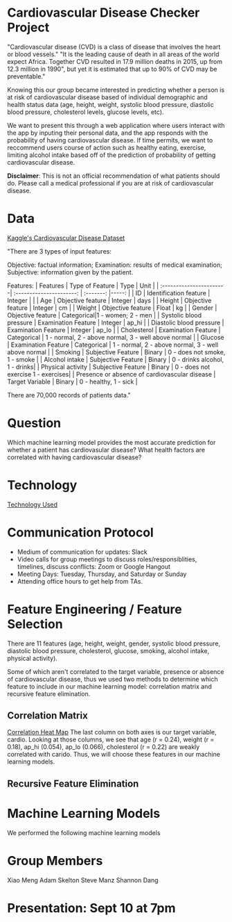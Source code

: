 # Cardiovascular Disease Checker Project
"Cardiovascular disease (CVD) is a class of disease that involves the heart or blood vessels." "It is the leading cause of death in all areas of the world expect Africa. Together CVD resulted in 17.9 million deaths in 2015, up from 12.3 million in 1990", but yet it is estimated that up to 90% of CVD may be preventable."

Knowing this our group became interested in predicting whether a person is at risk of cardiovascular disease based of individual demographic and health status data (age, height, weight, systolic blood pressure, diastolic blood pressure, cholesterol levels, glucose levels, etc). 

We want to present this through a web application where users interact with the app by inputing their personal data, and the app responds with the probability of having cardiovascular disease. If time permits, we want to reccommend users course of action such as healthy eating, exercise, limiting alcohol intake based off of the prediction of probability of getting cardiovascular disease.

**Disclaimer**: This is not an official recommendation of what patients should do. Please call a medical professional if you are at risk of cardiovascular disease.

# Data
[Kaggle's Cardiovascular Disease Dataset](https://www.kaggle.com/sulianova/cardiovascular-disease-dataset/notebooks)

"There are 3 types of input features:

Objective: factual information;
Examination: results of medical examination;
Subjective: information given by the patient.

Features:
| Features                |   Type of Feature        |   Type    | Unit  |
| :-----------------------| :----------------------: | :-------: |-----: |
| ID                        | Identification feature | Integer   |       |
| Age                       | Objective feature      | Integer   |  days |
| Height                    | Objective feature      | Integer   |  cm   |
| Weight                    | Objective feature      | Float     |  kg   |
| Gender                    | Objective feature      | Categorical|1 - women; 2 - men |
| Systolic blood pressure   | Examination Feature    | Integer   | ap_hi |
| Diastolic blood pressure  | Examination Feature    | Integer   | ap_lo |
| Cholesterol               | Examination Feature    | Categorical | 1 - normal, 2 - above normal, 3 - well above normal |
| Glucose                   | Examination Feature     | Categorical | 1 - normal, 2 - above normal, 3 - well above normal |
| Smoking                   | Subjective Feature     | Binary | 0 - does not smoke, 1 - smoke |
| Alcohol intake            | Subjective Feature     | Binary | 0 - drinks alcohol, 1 - drinks| 
| Physical activity         | Subjective Feature     | Binary | 0 - does not exercise 1 - exercises|
| Presence or absence of cardiovascular disease | Target Variable | Binary | 0 - healthy, 1 - sick \|

There are 70,000 records of patients data."

# Question 
Which machine learning model provides the most accurate prediction for whether a patient has cardiovasular disease?
What health factors are correlated with having cardiovascular disease?

# Technology
[Technology Used](https://github.com/adamskel78/SHAX_group_project/blob/shannon/technology.md)

# Communication Protocol
- Medium of communication for updates: Slack
- Video calls for group meetings to discuss roles/responsiblities, timelines, discuss conflicts: Zoom or Google Hangout
- Meeting Days: Tuesday, Thursday, and Saturday or Sunday
- Attending office hours to get help from TAs.

# Feature Engineering / Feature Selection
There are 11 features (age, height, weight, gender, systolic blood pressure, diastolic blood pressure, cholesterol, glucose, smoking, alcohol intake, physical activity). 

Some of which aren't correlated to the target variable, presence or absence of cardiovascular disease, thus we used two methods to determine which feature to include in our machine learning model: correlation matrix and recursive feature elimination.

## Correlation Matrix
[Correlation Heat Map](https://github.com/adamskel78/SHAX_group_project/blob/shannon/Data%20Visuals/Corr_Matrix_Heat_Map.png)
The last column on both axes is our target variable, cardio. Looking at those columns, we see that age (r = 0.24), weight (r = 0.18), ap_hi (0.054), ap_lo (0.066), cholesterol (r = 0.22) are weakly correlated with carido. Thus, we will choose these features in our machine learning models.

## Recursive Feature Elimination


# Machine Learning Models
We performed the following machine learning models

# Group Members
Xiao Meng
Adam Skelton 
Steve Manz
Shannon Dang

# Presentation: Sept 10 at 7pm